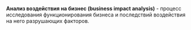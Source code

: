 **Анализ воздействия на бизнес (business impact analysis)** - процесс исследования функционирования бизнеса и последствий воздействия на него разрушающих факторов.